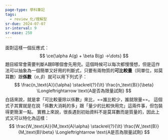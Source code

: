 ```yaml
---
page-type: 學科筆記
tags:
  - review_化/理解型
sr-due: 2024-07-07
sr-interval: 9
sr-ease: 250
---
```

面對這樣一個反應式：
$$
\ce{\alpha A(g) + \beta B(g) ->\dots}
$$
題目經常會需要判斷A跟B哪個會先用完。這個時候可以每次都慢慢想，但是這作法可以抽象為一個簡單又好用的判斷式，只要有兩物質的**可比較量**（同單位，如莫耳數）跟**係數**（$\alpha,\beta$）就可以用下列式子：
$$
\frac{n_\text{A}}{\alpha} \stackrel{?}{\lt} \frac{n_\text{B}}{\beta} \Longleftrightarrow \text{A是否為限量試劑}
$$
白話來說，就是拿「可比較量除以係數」來比，==誰比較少，誰就限量==。
這個式子其實就是在說「係數大消耗的多」跟「量少的比較快用完」這兩件事，但包裝得更簡潔一點。
實務上來說，很長遇到初始資料不是莫耳數而是質量的，因此上式又可以特化為這樣：
$$
\frac{W_\text{A}}{M_\text{A}\alpha} \stackrel{?}{\lt} \frac{W_\text{B}}{M_\text{B}\beta} \Longleftrightarrow \text{A是否為限量試劑}
$$